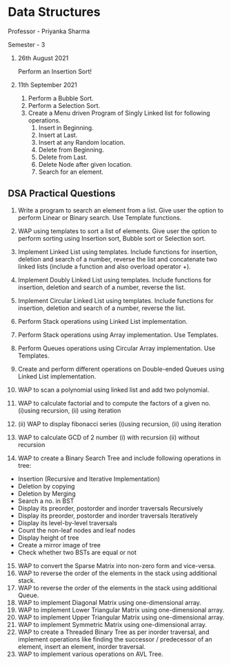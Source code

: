 # Data Structures
Professor - Priyanka Sharma

Semester - 3

1. 26th August 2021

    Perform an Insertion Sort! 

2. 11th September 2021
    1. Perform a Bubble Sort.
    2. Perform a Selection Sort.
    3. Create a Menu driven Program of Singly Linked list for following operations.
        1. Insert in Beginning.
        2. Insert at Last.
        3. Insert at any Random location. 
        4. Delete from Beginning. 
        5. Delete from Last. 
        6. Delete Node after given location.
        7. Search for an element. 

## DSA Practical Questions    
1. Write a program to search an element from a list. Give user the option to perform Linear or
Binary search. Use Template functions.
2. WAP using templates to sort a list of elements. Give user the option to perform sorting using
Insertion sort, Bubble sort or Selection sort.
3. Implement Linked List using templates. Include functions for insertion, deletion and search of
a number, reverse the list and concatenate two linked lists (include a function and also overload
operator +).
4. Implement Doubly Linked List using templates. Include functions for insertion, deletion and
search of a number, reverse the list.
5. Implement Circular Linked List using templates. Include functions for insertion, deletion and
search of a number, reverse the list.
6. Perform Stack operations using Linked List implementation.
7. Perform Stack operations using Array implementation. Use Templates.
8. Perform Queues operations using Circular Array implementation. Use Templates.
9. Create and perform different operations on Double-ended Queues using Linked List
implementation.
10. WAP to scan a polynomial using linked list and add two polynomial.

11. WAP to calculate factorial and to compute the factors of a given no. (i)using recursion, (ii)
using iteration
12. (ii) WAP to display fibonacci series (i)using recursion, (ii) using iteration
13. WAP to calculate GCD of 2 number (i) with recursion (ii) without recursion
14. WAP to create a Binary Search Tree and include following operations in tree:

- Insertion (Recursive and Iterative Implementation)
- Deletion by copying
- Deletion by Merging
- Search a no. in BST
- Display its preorder, postorder and inorder traversals Recursively
- Display its preorder, postorder and inorder traversals Iteratively
- Display its level-by-level traversals
- Count the non-leaf nodes and leaf nodes
- Display height of tree
- Create a mirror image of tree
- Check whether two BSTs are equal or not

15. WAP to convert the Sparse Matrix into non-zero form and vice-versa.
16. WAP to reverse the order of the elements in the stack using additional stack.
17. WAP to reverse the order of the elements in the stack using additional Queue.
18. WAP to implement Diagonal Matrix using one-dimensional array.
19. WAP to implement Lower Triangular Matrix using one-dimensional array.
20. WAP to implement Upper Triangular Matrix using one-dimensional array.
21. WAP to implement Symmetric Matrix using one-dimensional array.
22. WAP to create a Threaded Binary Tree as per inorder traversal, and implement operations like
finding the successor / predecessor of an element, insert an element, inorder traversal.
23. WAP to implement various operations on AVL Tree.

